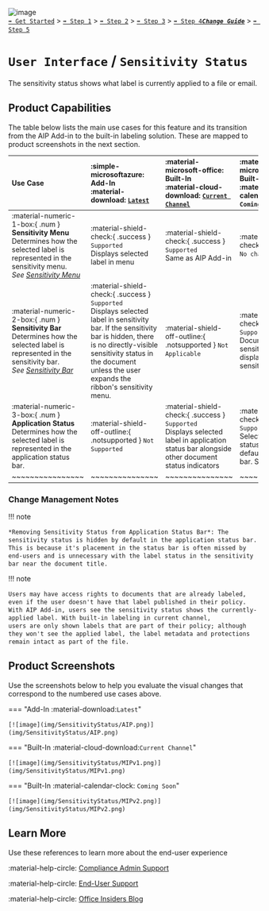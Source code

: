 ![image](https://user-images.githubusercontent.com/43501191/195164735-920ec45a-cd2c-41a1-9d22-6a557ca9ddc3.png)<br>
[`➡️ Get Started`](../../GetStarted.md) > [`➡️ Step 1`](../../AIP2MIPStep1.md) > [`➡️ Step 2`](../../AIP2MIPStep2.md) > [`➡️ Step 3`](../../AIP2MIPStep3.md) > [`➡️ Step 4`](../../AIP2MIPStep4.md)[***`Change Guide`***](../../CompareAIP2MIP.md) > [`➡️ Step 5`](../../AIP2MIPStep5.md)


# `User Interface` / `Sensitivity Status`

The sensitivity status shows what label is currently applied to a file or email.

## Product Capabilities
The table below lists the main use cases for this feature and its transition from the AIP Add-in to the built-in labeling solution. These are mapped to product screenshots in the next section.

| Use Case  | :simple-microsoftazure: Add-In<br>:material-download: [`Latest`](https://learn.microsoft.com/en-us/azure/information-protection/rms-client/unifiedlabelingclient-version-release-history)| :material-microsoft-office: Built-In<br>:material-cloud-download: [`Current Channel`](https://learn.microsoft.com/en-us/microsoft-365/compliance/sensitivity-labels-office-apps#support-for-sensitivity-label-capabilities-in-apps) | :material-microsoft-office: Built-In<br>:material-calendar-clock: `Coming Soon` |
| :---- | :---- | :---- | :---- |
| :material-numeric-1-box:{ .num } **Sensitivity Menu**<br> Determines how the selected label is represented in the sensitivity menu. <br>*See [Sensitivity Menu](SensitivityMenu.md)*| :material-shield-check:{ .success } `Supported`<br>Displays selected label in menu |  :material-shield-check:{ .success } `Supported`<br>Same as AIP Add-in | :material-shield-check:{ .success } `No change` |
| :material-numeric-2-box:{ .num } **Sensitivity Bar** <br> Determines how the selected label is represented in the sensitivity bar.<br>*See [Sensitivity Bar](SensitivityBar.md)*| :material-shield-check:{ .success } `Supported`<br>Displays selected label in sensitivity bar. If the sensitivity bar is hidden, there is no directly-visible sensitivity status in the document unless the user expands the ribbon's sensitivity menu. |  :material-shield-off-outline:{ .notsupported } `Not Applicable` | :material-shield-check:{ .success } `Supported`<br>Document's sensitivity status displayed in the sensitivity bar. |
| :material-numeric-3-box:{ .num } **Application Status**<br> Determines how the selected label is represented in the application status bar. | :material-shield-off-outline:{ .notsupported } `Not Supported` |  :material-shield-check:{ .success } `Supported`<br>Displays selected label in application status bar alongside other document status indicators | :material-shield-check:{ .success } `Supported`<br>Selected label status hidden by default in app status bar. See note below. |
| ~~~~~~~~~~~~~~~~ | ~~~~~~~~~~~~~~~ | ~~~~~~~~~~~~~~~ | ~~~~~~~~~~~~~~~ |


### Change Management Notes

!!! note

    *Removing Sensitivity Status from Application Status Bar*: The sensitivity status is hidden by default in the application status bar.
    This is because it's placement in the status bar is often missed by end-users and is unnecessary with the label status in the sensitivity 
    bar near the document title.

!!! note

    Users may have access rights to documents that are already labeled, even if the user doesn't have that label published in their policy. 
    With AIP Add-in, users see the sensitivity status shows the currently-applied label. With built-in labeling in current channel, 
    users are only shown labels that are part of their policy; although they won't see the applied label, the label metadata and protections remain intact as part of the file.

## Product Screenshots

Use the screenshots below to help you evaluate the visual changes that correspond to the numbered use cases above. 

=== "Add-In :material-download:`Latest`"

    [![image](img/SensitivityStatus/AIP.png)](img/SensitivityStatus/AIP.png)

=== "Built-In :material-cloud-download:`Current Channel`"

    [![image](img/SensitivityStatus/MIPv1.png)](img/SensitivityStatus/MIPv1.png)

=== "Built-In :material-calendar-clock: `Coming Soon`"

    [![image](img/SensitivityStatus/MIPv2.png)](img/SensitivityStatus/MIPv2.png)

## Learn More

Use these references to learn more about the end-user experience

:material-help-circle: [Compliance Admin Support][SCCToolbar]

:material-help-circle: [End-User Support][IWToolbar]

:material-help-circle: [Office Insiders Blog][IWBlog]


<!-- ============ LINKS =========== -->

[AIPLatest]: https://learn.microsoft.com/en-us/azure/information-protection/rms-client/unifiedlabelingclient-version-release-history
[MIPLatest]: https://learn.microsoft.com/en-us/microsoft-365/compliance/sensitivity-labels-office-apps#support-for-sensitivity-label-capabilities-in-apps

[SCCToolbar]: https://learn.microsoft.com/en-us/microsoft-365/compliance/sensitivity-labels-office-apps?view=o365-worldwide#sensitivity-bar
[SCCColors]: https://learn.microsoft.com/en-us/microsoft-365/compliance/sensitivity-labels-office-apps?view=o365-worldwide#label-colors
[IWToolbar]: https://support.microsoft.com/en-us/office/apply-sensitivity-labels-to-your-files-and-email-in-office-2f96e7cd-d5a4-403b-8bd7-4cc636bae0f9
[IWBlog]: https://insider.office.com/blog/sensitivity-bar-in-office-for-windows
